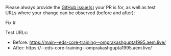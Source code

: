 Please always provide the [GitHub issue(s)](../issues) your PR is for, as well as test URLs where your change can be observed (before and after):

Fix #<gh-issue-id>

Test URLs:
- Before: https://main--eds-core-training--omprakashgupta1995.aem.live/
- After: https://<branch>--eds-core-training--omprakashgupta1995.aem.live/
